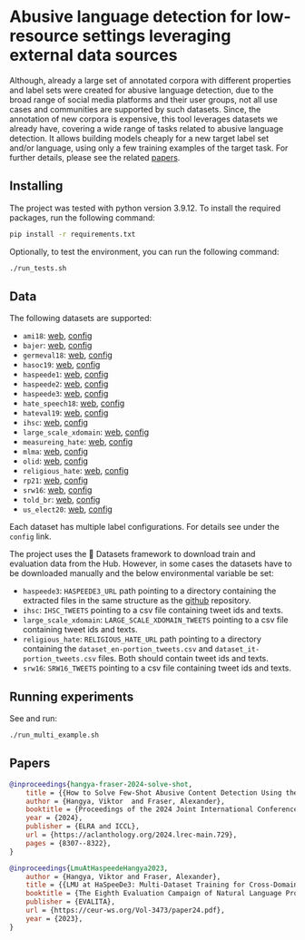 # Abusive language detection for low-resource settings leveraging external data sources
Although, already a large set of annotated corpora with different properties and label sets were created for abusive language detection, due to the broad range of social media platforms and their user groups, not all use cases and communities are supported by such datasets. Since, the annotation of new corpora is expensive, this tool leverages datasets we already have, covering a wide range of tasks related to abusive language detection. It allows building models cheaply for a new target label set and/or language, using only a few training examples of the target task. For further details, please see the related [papers](#Papers).

## Installing

The project was tested with python version 3.9.12. To install the required packages, run the following command:
```bash
pip install -r requirements.txt
```

Optionally, to test the environment, you can run the following command:
```bash
./run_tests.sh
```

## Data

The following datasets are supported:
- `ami18`: [web](https://amievalita2018.wordpress.com/data), [config](src/data/ami18/ami18.py)
- `bajer`: [web](https://github.com/phze22/Online-Misogyny-in-Danish-Bajer), [config](src/data/bajer/bajer.py)
- `germeval18`: [web](https://github.com/uds-lsv/GermEval-2018-Data), [config](src/data/germeval18/germeval18.py)
- `hasoc19`: [web](https://hasocfire.github.io/hasoc/2019/call_for_participation.html), [config](src/data/hasoc19/hasoc19.py)
- `haspeede1`: [web](https://github.com/msang/haspeede/tree/master/2018), [config](src/data/haspeede1/haspeede1.py)
- `haspeede2`: [web](https://github.com/msang/haspeede/tree/master/2020), [config](src/data/haspeede2/haspeede2.py)
- `haspeede3`: [web](https://github.com/mirkolai/EVALITA2023-HaSpeeDe3), [config](src/data/haspeede3/haspeede3.py)
- `hate_speech18`: [web](https://github.com/Vicomtech/hate-speech-dataset), [config](src/data/hate_speech18/hate_speech18.py)
- `hateval19`: [web](https://github.com/cicl2018/HateEvalTeam), [config](src/data/hateval19/hateval19.py)
- `ihsc`: [web](https://github.com/msang/hate-speech-corpus), [config](src/data/ihsc/ihsc.py)
- `large_scale_xdomain`: [web](https://github.com/avaapm/hatespeech), [config](src/data/large_scale_xdomain/large_scale_xdomain.py)
- `measureing_hate`: [web](https://huggingface.co/datasets/ucberkeley-dlab/measuring-hate-speech), [config](src/data/measuring_hate/measuring_hate.py)
- `mlma`: [web](https://github.com/HKUST-KnowComp/MLMA_hate_speech), [config](src/data/mlma/mlma.py)
- `olid`: [web](https://github.com/idontflow/OLID), [config](src/data/olid/olid.py)
- `religious_hate`: [web](https://github.com/dhfbk/religious-hate-speech), [config](src/data/religious_hate/religious_hate.py)
- `rp21`: [web](https://zenodo.org/records/5291339#.Yo3uPBxByV4), [config](src/data/rp21/rp21.py)
- `srw16`: [web](https://github.com/zeeraktalat/hatespeech), [config](src/data/srw16/srw16.py)
- `told_br`: [web](https://github.com/JAugusto97/ToLD-Br), [config](src/data/told_br/told_br.py)
- `us_elect20`: [web](https://www.ims.uni-stuttgart.de/forschung/ressourcen/korpora/stance-hof), [config](src/data/us_elect20/us_elect20.py)

Each dataset has multiple label configurations. For details see under the `config` link.

The project uses the 🤗 Datasets framework to download train and evaluation data from the Hub. However, in some cases the datasets have to be downloaded manually and the below environmental variable be set:
- `haspeede3`: `HASPEEDE3_URL` path pointing to a directory containing the extracted files in the same structure as the [github](https://github.com/mirkolai/EVALITA2023-HaSpeeDe3) repository.
- `ihsc`: `IHSC_TWEETS` pointing to a csv file containing tweet ids and texts.
- `large_scale_xdomain`: `LARGE_SCALE_XDOMAIN_TWEETS` pointing to a csv file containing tweet ids and texts.
- `religious_hate`: `RELIGIOUS_HATE_URL` path pointing to a directory containing the `dataset_en-portion_tweets.csv` and `dataset_it-portion_tweets.csv` files. Both should contain tweet ids and texts.
- `srw16`: `SRW16_TWEETS` pointing to a csv file containing tweet ids and texts.
## Running experiments

See and run:
```bash
./run_multi_example.sh
```


## Papers
```bibtex
@inproceedings{hangya-fraser-2024-solve-shot,
    title = {{How to Solve Few-Shot Abusive Content Detection Using the Data We Actually Have}},
    author = {Hangya, Viktor  and Fraser, Alexander},
    booktitle = {Proceedings of the 2024 Joint International Conference on Computational Linguistics, Language Resources and Evaluation (LREC-COLING 2024)},
    year = {2024},
    publisher = {ELRA and ICCL},
    url = {https://aclanthology.org/2024.lrec-main.729},
    pages = {8307--8322},
}

@inproceedings{LmuAtHaspeedeHangya2023,
    author = {Hangya, Viktor and Fraser, Alexander},
    title = {{LMU at HaSpeeDe3: Multi-Dataset Training for Cross-Domain Hate Speech Detection}},
    booktitle = {The Eighth Evaluation Campaign of Natural Language Processing and Speech Tools for Italian. Final Workshop (EVALITA 2023)},
    publisher = {EVALITA},
    url = {https://ceur-ws.org/Vol-3473/paper24.pdf},
    year = {2023},
}
````
